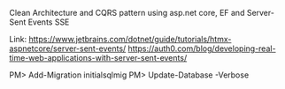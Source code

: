 Clean Architecture and CQRS pattern using asp.net core, EF and Server-Sent Events SSE

Link: https://www.jetbrains.com/dotnet/guide/tutorials/htmx-aspnetcore/server-sent-events/
https://auth0.com/blog/developing-real-time-web-applications-with-server-sent-events/

PM> Add-Migration initialsqlmig
PM> Update-Database -Verbose